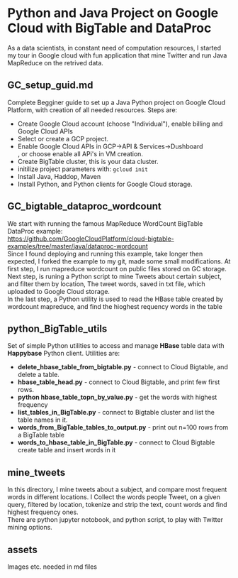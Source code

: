 # Python and Java Project on Google Cloud with BigTable and DataProc
As a data scientists, in constant need of computation resources, I started my tour in Google cloud with fun application that mine Twitter and run Java MapReduce on the retrived data. <br>
## GC_setup_guid.md
Complete Begginer guide to set up a Java Python project on Google Cloud Platform, with creation of all needed resources.
Steps are:
* Create Google Cloud account (choose "Individual"), enable billing and Google Cloud APIs
* Select or create a GCP project.
* Enable Google Cloud APIs in GCP->API & Services->Dushboard<br>, or choose enable all APi's in VM creation.
* Create BigTable cluster, this is your data cluster.
* initilize project parameters with: `gcloud init`
* Install Java, Haddop, Maven
* Install Python, and Python clients for Google Cloud storage.
## GC_bigtable_dataproc_wordcount
We start with running the famous  MapReduce WordCount BigTable DataProc example:<br>
https://github.com/GoogleCloudPlatform/cloud-bigtable-examples/tree/master/java/dataproc-wordcount<br>
Since I found deploying and running this example, take longer then expected, I forked the example to my git, made some small modifications. At first step, I run mapreduce wordcount on public files stored on GC storage.<br>
Next step, is runing a Python script to mine Tweets about certain subject, and filter them by location, The tweet words, saved in txt file, which uploaded to Google Cloud storage.<br>
In the last step, a Python utility is used to read the HBase table created by wordcount mapreduce, and find the hioghest requency words in the table<br>
## python_BigTable_utils
Set of simple Python utilities to access and manage **HBase** table data with **Happybase** Python client. Utilities are:
* **delete_hbase_table_from_bigtable.py** - connect to Cloud Bigtable, and delete a table.
* **hbase_table_head.py** - connect to Cloud Bigtable, and print few first rows.
* **python hbase_table_topn_by_value.py** - get the words with highest frequency
* **list_tables_in_BigTable.py** - connect to Bigtable cluster and list the table names in it.
* **words_from_BigTable_tables_to_output.py** - print out n=100 rows from a BigTable table
* **words_to_hbase_table_in_BigTable.py** - connect to Cloud Bigtable create table and insert words in it

## mine_tweets
In this directory, I mine tweets about a subject, and compare most frequent words in different locations. I Collect the words people Tweet, on a given query, filtered by location, tokenize and strip the text, count words and find highest frequency ones. <br>
There are python jupyter notobook, and python script, to play with Twitter mining options.

## assets
Images etc. needed in md files

